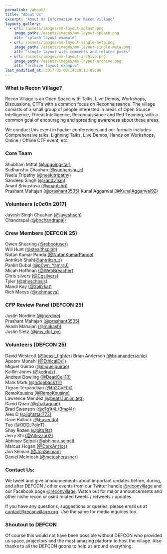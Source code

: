 ```yaml
---
permalink: /about/
title: "About Us"
excerpt: "About Us Information for Recon Village"
layouts_gallery:
  - url: /assets/images/mm-layout-splash.png
    image_path: /assets/images/mm-layout-splash.png
    alt: "splash layout example"
  - url: /assets/images/mm-layout-single-meta.png
    image_path: /assets/images/mm-layout-single-meta.png
    alt: "single layout with comments and related posts"
  - url: /assets/images/mm-layout-archive.png
    image_path: /assets/images/mm-layout-archive.png
    alt: "archive layout example"
last_modified_at: 2017-05-09T14:28:13-05:00
---
```


### What is Recon Village?
Recon Village is an Open Space with Talks, Live Demos, Workshops, Discussions, CTFs with a common focus on Reconnaissance. The village consists of a small group of people interested in areas of Open Source Intelligence, Threat Intelligence, Reconnaissance and Red Teaming, with a common goal of encouraging and spreading awareness about these areas.

We conduct this event in hacker conferences and our formats includes Comprehensive talks, Lighning Talks, Live Demos, Hands on Workshops, Online / Offline CTF event, etc. 


### Core Team
Shubham Mittal [(@upgoingstar)](https://twitter.com/upgoingstar)<br>
Sudhanshu Chauhan [(@sudhanshu_c)](https://twitter.com/sudhanshu_c)<br>
Neelu Tripathy [(@neelutripathy)](https://twitter.com/neelutripathy)<br>
Sandeep Singh [(@sandy1sm)](https://twitter.com/sandy1sm)<br>
Anant Srivastava [(@anantshri)](https://twitter.com/anantshri)<br>
Prashant Mahajan [(@prashant3535)](https://twitter.com/prashant3535)
Kunal Aggarwal [(@KunalAggarwal92)](https://twitter.com/KunalAggarwal92)<br>


### Volunteers (c0c0n 2017)
Jayesh Singh Chuahan [(@jayeshsch)](https://twitter.com/jayeshsch)<br>
Chandrapal [(@bnchandrapal)](https://twitter.com/bnchandrapal)<br>


### Crew Members (DEFCON 25)
Owen Shearing [(@rebootuser)](https://twitter.com/rebootuser)<br>
Will Hunt [(@stealthsploit)](https://twitter.com/stealthsploit)<br>
Nutan Kumar Panda [(@NutanKumarPanda)](https://twitter.com/NutanKumarPanda)<br>
Antriksh Shah[(@antriksh_s)](https://twitter.com/antriksh_s)<br>
Pankit Dubal [(@p0wn_YamraJ)](https://twitter.com/p0wn_YamraJ)<br>
Micah Hoffman [(@WebBreacher)](https://twitter.com/WebBreacher)<br>
Chris silvers [(@Cgsilvers)](https://twitter.com/Cgsilvers)<br>
Tyler [(@physchosis)](https://twitter.com/physchosis)<br>
Mandi Kay [(@2ali2kat)](https://twitter.com/2ali2kat)<br>
Rich Macys [(@richmacys)](https://twitter.com/richmacys)<br>


### CFP Review Panel (DEFCON 25)
Justin Nordine [(@jnordine)](https://twitter.com/jnordine)<br>
Prashant Mahajan [(@prashant3535)](https://twitter.com/prashant3535)<br>
Akash Mahajan [(@makash)](https://twitter.com/makash)<br>
Justin Sietz [(@jms_dot_py)](https://twitter.com/jms_dot_py)


### Volunteers (DEFCON 25)
David Westcott [(@beast_fighter)](https://twitter.com/beast_fighter)
Brian Anderson [(@brianandersonio)](https://twitter.com/brianandersonio)<br>
Apoorv Munshi [(@EthicalEvil)](https://twitter.com/EthicalEvil)<br>
Miguel Guirao [(@miguelguirao)](https://twitter.com/miguelguirao)<br>
Kaitlin Jones [(@kedrulz)](https://twitter.com/kedrulz)<br>
Andrew Dowling [(@DeadCell10)](https://twitter.com/DeadCell10)<br>
Mark Mark [(@ridgeback111)](https://twitter.com/ridgeback111)<br>
Tigran Terpandjian [(@th3CyF0x)](https://twitter.com/th3CyF0x)<br>
RemoKousins [(@RemoKousins)](https://twitter.com/RemoKousins)<br>
Lawrence Mendez [(@beats1unlimited)](https://twitter.com/beats1unlimited)<br>
David Quan [(@shakaquan)](https://twitter.com/shakaquan)<br>
Brad Swanson [(@d1g1t4l_t3mpl4r)](https://twitter.com/d1g1t4l_t3mpl4r)<br>
Alex D [(@lightstar773)](https://twitter.com/lightstar773)<br>
Dave Bullock [(@busecdo)](https://twitter.com/busecdo)<br>
Teo [(@ODD_PoinT)](https://twitter.com/ODD_PoinT)<br>
Shay Rozen [(@bitb1itz)](https://twitter.com/bitb1itz)<br>
Jerry Shi [(@Altezza02)](https://twitter.com/Altezza02)<br>
Abhinav Sejpal [(@abhinav_sejpal)](https://twitter.com/abhinav_sejpal)<br>
Marcus Hogan [(@DarkAnt1cs)](https://twitter.com/DarkAnt1cs)<br>
Jon Selman [(@JonSelman)](https://twitter.com/JonSelman)<br>
Daniel McIntosh [(@mctoshcrusher)](https://twitter.com/mctoshcrusher)<br>


### Contact Us:
We tweet and give announcements about important updates before, during, and after DEFCON / other events from our Twitter handle [@reconvillage](https://twitter.com/reconvillage) and our Facebook page [@reconvillage](https://facebook.com/reconvillage). Watch out for major announcements and other niche recon or osint related tweets / retweets / updates.

If you have any questions, suggestions or queries, please email us at contact@reconvillage.org. Use the same for media inquiries too.


### Shoutout to DEFCON
Of course this would not have been possible without DEFCON who provided us space, projectors and the most amazing platform to host the village. Also thanks to all the DEFCON goons to help us around everything. 


